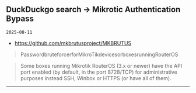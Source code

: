 ## DuckDuckgo search -> Mikrotic Authentication Bypass
`2025-08-11`

* https://github.com/mkbrutusproject/MKBRUTUS

<blockquote>
 PasswordbruteforcerforMikroTikdevicesorboxesrunningRouterOS
</blockquote>
<blockquote>
Some boxes running Mikrotik RouterOS (3.x or newer) have the API port enabled (by default, in the port 8728/TCP) for administrative purposes instead SSH, Winbox or HTTPS (or have all of them).
</blockquote>

---

